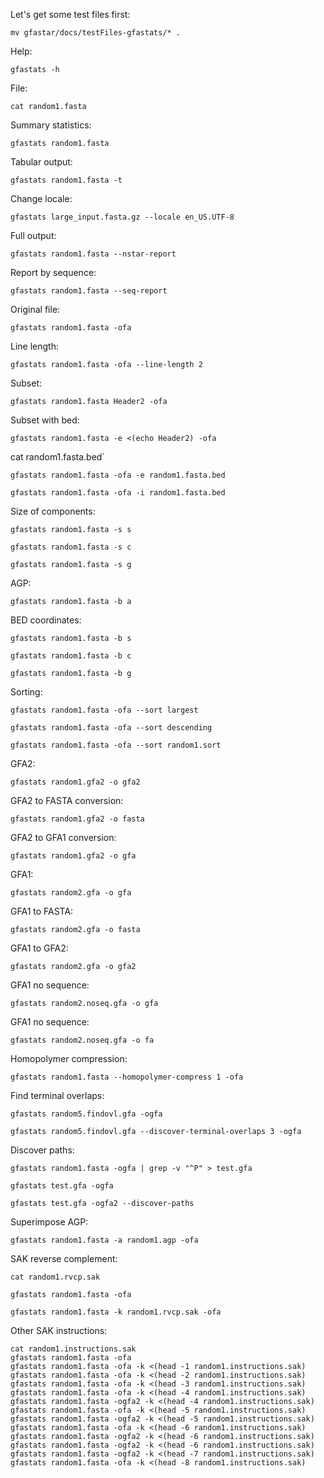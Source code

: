 Let's get some test files first:
```
mv gfastar/docs/testFiles-gfastats/* .
```
Help:
```
gfastats -h
```
File:
```
cat random1.fasta
```
Summary statistics:
```
gfastats random1.fasta
```
Tabular output:
```
gfastats random1.fasta -t
```
Change locale:
```
gfastats large_input.fasta.gz --locale en_US.UTF-8
```
Full output:
```
gfastats random1.fasta --nstar-report
```
Report by sequence:
```
gfastats random1.fasta --seq-report
```
Original file:
```
gfastats random1.fasta -ofa
```
Line length:
```
gfastats random1.fasta -ofa --line-length 2
```
Subset:
```
gfastats random1.fasta Header2 -ofa
```
Subset with bed:
```
gfastats random1.fasta -e <(echo Header2) -ofa
```
cat random1.fasta.bed`
```
gfastats random1.fasta -ofa -e random1.fasta.bed
```
```
gfastats random1.fasta -ofa -i random1.fasta.bed
```
Size of components:
```
gfastats random1.fasta -s s
```
```
gfastats random1.fasta -s c
```
```
gfastats random1.fasta -s g
```
AGP:
```
gfastats random1.fasta -b a
```
BED coordinates:
```
gfastats random1.fasta -b s
```
```
gfastats random1.fasta -b c
```
```
gfastats random1.fasta -b g
```
Sorting:
```
gfastats random1.fasta -ofa --sort largest
```
```
gfastats random1.fasta -ofa --sort descending
```
```
gfastats random1.fasta -ofa --sort random1.sort
```
GFA2:
```
gfastats random1.gfa2 -o gfa2
```
GFA2 to FASTA conversion:
```
gfastats random1.gfa2 -o fasta
```
GFA2 to GFA1 conversion:
```
gfastats random1.gfa2 -o gfa
```
GFA1:
```
gfastats random2.gfa -o gfa
```
GFA1 to FASTA:
```
gfastats random2.gfa -o fasta
```
GFA1 to GFA2:
```
gfastats random2.gfa -o gfa2
```
GFA1 no sequence:
```
gfastats random2.noseq.gfa -o gfa
```
GFA1 no sequence:
```
gfastats random2.noseq.gfa -o fa
```
Homopolymer compression:
```
gfastats random1.fasta --homopolymer-compress 1 -ofa
```
Find terminal overlaps:
```
gfastats random5.findovl.gfa -ogfa
```
```
gfastats random5.findovl.gfa --discover-terminal-overlaps 3 -ogfa
```
Discover paths:
```
gfastats random1.fasta -ogfa | grep -v "^P" > test.gfa
```
```
gfastats test.gfa -ogfa
```
```
gfastats test.gfa -ogfa2 --discover-paths
```
Superimpose AGP:
```
gfastats random1.fasta -a random1.agp -ofa
```
SAK reverse complement:
```
cat random1.rvcp.sak
```
```
gfastats random1.fasta -ofa
```
```
gfastats random1.fasta -k random1.rvcp.sak -ofa
```
Other SAK instructions:
```
cat random1.instructions.sak
gfastats random1.fasta -ofa
gfastats random1.fasta -ofa -k <(head -1 random1.instructions.sak)
gfastats random1.fasta -ofa -k <(head -2 random1.instructions.sak)
gfastats random1.fasta -ofa -k <(head -3 random1.instructions.sak)
gfastats random1.fasta -ofa -k <(head -4 random1.instructions.sak)
gfastats random1.fasta -ogfa2 -k <(head -4 random1.instructions.sak)
gfastats random1.fasta -ofa -k <(head -5 random1.instructions.sak)
gfastats random1.fasta -ogfa2 -k <(head -5 random1.instructions.sak)
gfastats random1.fasta -ofa -k <(head -6 random1.instructions.sak)
gfastats random1.fasta -ogfa2 -k <(head -6 random1.instructions.sak)
gfastats random1.fasta -ogfa2 -k <(head -6 random1.instructions.sak)
gfastats random1.fasta -ogfa2 -k <(head -7 random1.instructions.sak)
gfastats random1.fasta -ofa -k <(head -8 random1.instructions.sak)
```
